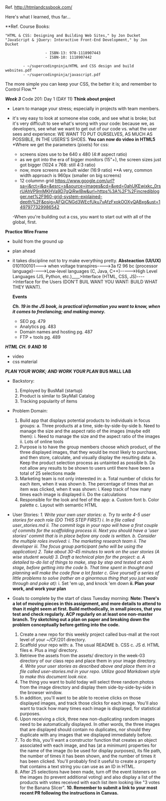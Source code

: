 Ref. http://htmlandcssbook.com/

Here's what I learned, thus far...

  **Ref. Course Books:

    "HTML & CSS: Designing and Building Web Sites," by Jon Ducket
    "JavaScript & jQuery: Interactive Front-End Development," by Jon Ducket

                      - ISBN-13: 978-1118907443
                      - ISBN-10: 1118907442

            - ~/supercodingninja/HTML and CSS design and build websites.pdf
            - ~/supercodingninja/javascript.pdf

  The more simple you can keep your CSS, the better it is; and remember to Control Flow.**

***Week 3***
Code 201: Day 1 (DAY 11)
  **Think about project**
- Learn to manage your stress; especially in projects with team members.
- it's vey easy to look at someone else code, and see what is broke; but it's very difficult to see what's wrong with your code: because we, as developers, see what we want to get out of our code vs. what the user sees and experience: WE WANT TO PUT OURSELVES, AS MUCH AS POSSIBLE, IN THE USERS'S SHOES.
**You can now do video in HTML5**
  *Where we get the parameters (pixels) for css:
  - screens sizes use to be 640 x 480 (4:# aspect ratio)
  - as we got into the era of bigger monitors (15"+), the screen sizes just got bigger (1024 x 768: still 4:3 ratio)
  - now, more screens are built wider (16:9 ratio)
  **A very, common width approach is 960px (smaller on big screens)
  - 12 colummn grid  https://www.google.com/url?sa=i&rct=j&q=&esrc=s&source=images&cd=&ved=0ahUKEwjxkc_0rsrUAhVP9mMKHVa9D7gQjRwIBw&url=https%3A%2F%2Fincrediblogger.net%2F960-grid-system-explained-depth%2F&psig=AFQjCNGd3WEcfUku7vAfzFxokOOXyQABxg&ust=1497977329986542

  -When you're building out a  css, you want to start out with all of the global, first.

**Practice Wire Frame**
- build from the ground up
- plan ahead
- it takes discipline not to try make everything pretty.
  **Absteaction (UI/UX)**
  0101100101---> when voltage transpires---->3a f2 96 bc (processor language)---->Low-level languages (C, Java, C++)----->High Level Languages (JS, Python, etc.)____>Interface (HTML, CSS, JS)---->Interface for the Users (DON'T BUIL WANT YOU WANT: BUILD WHAT THEY WANT).

  **Events**

  ***Ch. 19 in the JS book, is practical information you want to know, when it comes to freelancing; and making money.***
  - SEO pg. 479
  - Analytics pg. 483
  - Domain names and hosting pg. 487
  - FTP + tools pg. 489

***HTML CH. 9 AND 16***
- video
- css material

***PLAN YOUR WORK; AND WORK YOUR PLAN***
  **BUS MALL LAB**
  - Backstory:
    1. Employed by BusMall (startup)
    2. Product is similar to
    SkyMall Catalog
    3. Tracking popularity of items

  - Problem Domain:
    1. Build app that displays potential products to individuals in focus groups:
      a. Three products at a time, side-by-side-by-side
      b. Need to manage the size and the aspect ratio of the images (maybe edit them):
        i. Need to manage the size and the aspect ratio of the images
        ii. Lots of online tools
    2. Purpose is to have the group members choose which product, of the three displayed images, that they would be most likely to purchase, and then store, calculate, and visually display the resulting data:
      a. Keep the product selection process as untainted as possible
      b. Do not allow any results to be shown to users until there have been a total of 25 selections made
    3. Marketing team is not only interested in:
      a. Total number of clicks for each item, when it was shown
      b. The percentage of times that an item was clicked, when it was shown:
        i. Keep track of how many times each image is displayed
        ii. Do the calculations
    4. Responsible for the look and feel of the app:
      a. Custom font
      b. Color palette
      c. Layout with semantic HTML

  - User Stories:
    *1. Write your own user stories:
      a. Try to write 4-5 user stories for each role (DO THIS STEP FIRST)
        i. In a file called user_stories.md
        ii. The commit logs in your repo will have a first couple of commits for the scaffolding process
        iii. Next you should have a 'user stories' commit that is in place before any code is written.
      b. Consider the multiple roles involved:
        i. The marketing research team
        ii. The developer
        iii. The focus group participant (who will be using the application)
    2. Take about 30-45 minutes to work on the user stories (A wise student would)
    3. Draft a technical plan for the project:
      a. A detailed to-do list of things to make, step by step and tested at each stage, before getting into the code
      b. That time spent in thought and planning will make the code flow a lot faster
      c. Give yourself a series of little problems to solve (rather an a ginormous thing that you just wade through and poke at):*
        i. Set 'em up, and knock 'em down
      **ii. Plan your work, and work your plan**

  - Goals to complete by the start of class Tuesday morning:
    **Note: There's a lot of moving pieces in this assignment, and more details to attend to than it might seem at first. Build methodically, in small pieces, that you test and check regularly. ACP regularly on at least one non-master branch. Try sketching out a plan on paper and breaking down the problem conceptually before getting into the code.**
    1. Create a new repo for this weekly project called bus-mall at the root level of your ~/CF/201 directory.
    2. Scaffold your repo with:
      a. The usual README
      b. CSS
      c. JS
      d. HTML files
      e. Plus a img/ directory.
    3. Retrieve the assets from the assets/ directory in the week-03 directory of our class repo and place them in your image directory.
   *4. Write your user stories as described above and place them in a file called user-stories.md in your repo. Utilize good Markdown style to make this document look nice.*
    5. The thing you want to build today will select three random photos from the image directory and display them side-by-side-by-side in the browser window.
    6. In addition, you'll want to be able to receive clicks on those displayed images, and track those clicks for each image. You'll also want to track how many times each image is displayed, for statistical purposes.
    7. Upon receiving a click, three new non-duplicating random images need to be automatically displayed. In other words, the three images that are displayed should contain no duplicates, nor should they duplicate with any images that we displayed immediately before.
    8. To do this, you'll want a constructor function that creates an object associated with each image, and has (at a minimum) properties for the name of the image (to be used for display purposes), its file path, the number of times it has been shown, and the number of times it has been clicked. You'll probably find it useful to create a property that contains a text string you can use as an ID in HTML.
    9. After 25 selections have been made, turn off the event listeners on the images (to prevent additional voting) and also display a list of the products with votes received with each list item looking like "3 votes for the Banana Slicer".
  **10. Remember to submit a link to your most recent PR following the instructions in Canvas.**
